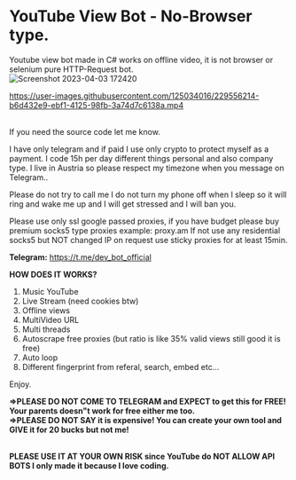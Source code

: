 # YouTube View Bot - No-Browser type.
Youtube view bot made in C# works on offline video, it is not browser or selenium pure HTTP-Request bot.<br>
![Screenshot 2023-04-03 172420](https://user-images.githubusercontent.com/125034016/229556354-5529a38a-ec10-4c4c-b76d-840a2b754c85.png)

https://user-images.githubusercontent.com/125034016/229556214-b6d432e9-ebf1-4125-98fb-3a74d7c6138a.mp4 <br><br>


If you need the source code let me know.

I have only telegram and if paid I use only crypto to protect myself as a payment.
I code 15h per day different things personal and also company type.
I live in Austria so please respect my timezone when you message on Telegram..

Please do not try to call me I do not turn my phone off when I sleep so it will ring and wake me up and I will get stressed and I will ban you.

Please use only ssl google passed proxies, if you have budget please buy premium socks5 type proxies example: proxy.am
If not use any residential socks5 but NOT changed IP on request use sticky proxies for at least 15min.

<b>Telegram:</b> https://t.me/dev_bot_official

<b>HOW DOES IT WORKS?</b>
1. Music YouTube
2. Live Stream (need cookies btw)
3. Offline views
4. MultiVideo URL
5. Multi threads
6. Autoscrape free proxies (but ratio is like 35% valid views still good it is free)
7. Auto loop
8. Different fingerprint from referal, search, embed etc...

Enjoy.

<b>=>PLEASE DO NOT COME TO TELEGRAM and EXPECT to get this for FREE! Your parents doesn"t work for free either me too.</b><br>
<b>=>PLEASE DO NOT SAY it is expensive! You can create your own tool and GIVE it for 20 bucks but not me!</b><br><br>

<b>PLEASE USE IT AT YOUR OWN RISK since YouTube do NOT ALLOW API BOTS I only made it because I love coding.</b>
